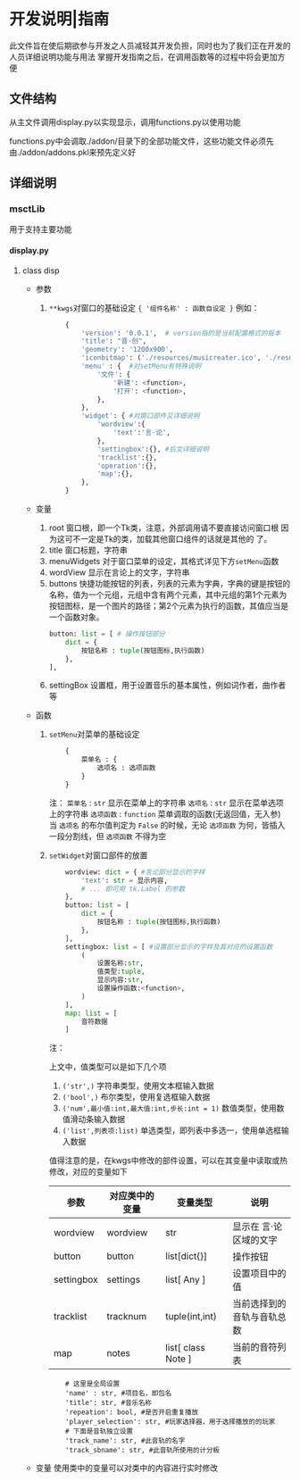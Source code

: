 开发说明\|指南
==============

此文件旨在使后期欲参与开发之人员减轻其开发负担，同时也为了我们正在开发的人员详细说明功能与用法
掌握开发指南之后，在调用函数等的过程中将会更加方便

文件结构
--------

从主文件调用display.py以实现显示，调用functions.py以使用功能

functions.py中会调取./addon/目录下的全部功能文件，这些功能文件必须先由./addon/addons.pkl来预先定义好

详细说明
--------

### msctLib

用于支持主要功能

#### display.py

1.  class disp

    -   参数

        1.  `**kwgs`对窗口的基础设定 `{ '组件名称' : 函数自设定 }` 例如：

            ~~~~~~~~~~~~~~~~~~~~~~~~~~~~~~~~~~~~~~~~~~~~~~~~~~~~~~~~~~~~~ python
                {
                    'version': '0.0.1',  # version指的是当前配置格式的版本
                    'title': "音·创",
                    'geometry': '1200x900',
                    'iconbitmap': ('./resources/musicreater.ico', './resources/musicreater.ico'),
                    'menu' : {  #对setMenu有特殊说明
                        '文件': {
                            '新建': <function>,
                            '打开': <function>,
                        },
                    },
                    'widget': { #对窗口部件又详细说明
                        'wordview':{
                            'text':'言·论',
                        },
                        'settingbox':{}, #后文详细说明
                        'tracklist':{},
                        'operation':{},
                        'map':{},
                    },
                }
            ~~~~~~~~~~~~~~~~~~~~~~~~~~~~~~~~~~~~~~~~~~~~~~~~~~~~~~~~~~~~~~~~~~~~

    -   变量

        1.  root
            窗口根，即一个Tk类，注意，外部调用请不要直接访问窗口根
            因为这可不一定是Tk的类，加载其他窗口组件的话就是其他的
            了。
        2.  title
            窗口标题，字符串
        3.  menuWidgets
            对于窗口菜单的设定，其格式详见下方`setMenu`函数
        4.  wordView
            显示在言论上的文字，字符串
        5.  buttons
            快捷功能按钮的列表，列表的元素为字典，字典的键是按钮的名称，值为一个元组，元组中含有两个元素，其中元组的第1个元素为按钮图标，是一个图片的路径；第2个元素为执行的函数，其值应当是一个函数对象。
            ```python
            button: list = [ # 操作按钮部分
                dict = {
                    按钮名称 : tuple(按钮图标,执行函数)
                },
            ],
            ```
        6.  settingBox
            设置框，用于设置音乐的基本属性，例如词作者，曲作者等


    -   函数

        1.  `setMenu`对菜单的基础设定

            ~~~~~~~~~~~~~~~~~~~~~~~~~~~~~~~~~~~~~~~~~~~~~~~~~~~~~~~~~~~~~ python
                {
                    菜单名 : {
                        选项名 : 选项函数
                    }
                }
            ~~~~~~~~~~~~~~~~~~~~~~~~~~~~~~~~~~~~~~~~~~~~~~~~~~~~~~~~~~~~~~~~~~~~

            注： 
            `菜单名` : `str` 显示在菜单上的字符串
            `选项名` : `str` 显示在菜单选项上的字符串
            `选项函数` : `function` 菜单调取的函数(无返回值，无入参)
            当 `选项名` 的布尔值判定为 `False` 的时候，无论 `选项函数` 为何，皆插入一段分割线，但 `选项函数` 不得为空

        2.  `setWidget`对窗口部件的放置 
            ```python
                wordview: dict = { #言论部分显示的字样
                    'text': str = 显示内容,
                    # ... 即可用 tk.Label 的参数
                },
                button: list = [ 
                    dict = {
                        按钮名称 : tuple(按钮图标,执行函数)
                    },
                ],
                settingbox: list = [ #设置部分显示的字样及其对应的设置函数
                    (
                        设置名称:str,
                        值类型:tuple,
                        显示内容:str,
                        设置操作函数:<function>,
                    )
                ],
                map: list = [
                    音符数据
                ]
            ```
            注：

            上文中，值类型可以是如下几个项
            1.  `('str',)` 字符串类型，使用文本框输入数据
            2.  `('bool',)` 布尔类型，使用复选框输入数据
            3.  `('num',最小值:int,最大值:int,步长:int = 1)` 数值类型，使用数值滑动条输入数据
            4.  `('list',列表项:list)` 单选类型，即列表中多选一，使用单选框输入数据
            
            值得注意的是，在kwgs中修改的部件设置，可以在其变量中读取或热修改，对应的变量如下

            | 参数        | 对应类中的变量 | 变量类型 | 说明 |
            |------------|------------------|---------------------------|---------------------|
            | wordview   | wordview         | str                       | 显示在 言·论 区域的文字   |
            | button     | button           | list[dict{}]              | 操作按钮              |
            | settingbox | settings         | list[ Any ]               | 设置项目中的值        |
            | tracklist  | tracknum         | tuple(int,int)            | 当前选择到的音轨与音轨总数|
            | map        | notes            | list[ class Note ]        | 当前的音符列表        |







                    # 这里是全局设置
                    'name' : str, #项目名，即包名
                    'title': str, #音乐名称
                    'repeation': bool, #是否开启重复播放
                    'player_selection': str, #玩家选择器，用于选择播放的的玩家
                    # 下面是音轨独立设置
                    'track_name': str, #此音轨的名字
                    'track_sbname': str, #此音轨所使用的计分板
    -   变量
        使用类中的变量可以对类中的内容进行实时修改
